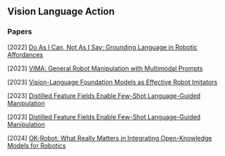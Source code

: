 ## Vision Language Action

### Papers

[2022] [Do As I Can, Not As I Say: Grounding Language in Robotic Affordances](https://arxiv.org/abs/2204.01691)

[2023] [VIMA: General Robot Manipulation with Multimodal Prompts](https://arxiv.org/abs/2210.03094)

[2023] [Vision-Language Foundation Models as Effective Robot Imitators](https://arxiv.org/abs/2311.01378)

[2023] [Distilled Feature Fields Enable Few-Shot Language-Guided Manipulation](https://arxiv.org/abs/2308.07931)

[2023] [Distilled Feature Fields Enable Few-Shot Language-Guided Manipulation](https://arxiv.org/abs/2308.07931)

[2024] [OK-Robot: What Really Matters in Integrating Open-Knowledge Models for Robotics](https://arxiv.org/abs/2401.12202)